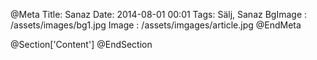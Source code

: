 @Meta
Title: Sanaz
Date: 2014-08-01 00:01
Tags: Sälj, Sanaz
BgImage : /assets/images/bg1.jpg
Image : /assets/imgages/article.jpg
@EndMeta

@Section['Content']
@EndSection